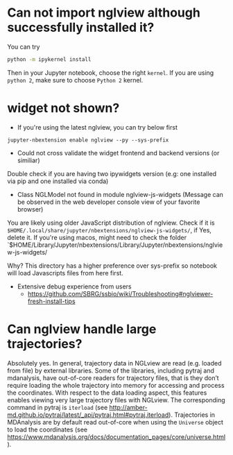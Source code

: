 # Can not import nglview although successfully installed it?

You can try

```bash
python -m ipykernel install
```

Then in your Jupyter notebook, choose the right `kernel`. If you are using `python 2`, make sure to choose `Python 2` kernel.

# widget not shown?
- If you're using the latest nglview, you can try below first
```
jupyter-nbextension enable nglview --py --sys-prefix
```

- Could not cross validate the widget frontend and backend versions (or similiar)

Double check if you are having two ipywidgets version (e.g: one installed via pip and one installed via conda)

- Class NGLModel not found in module nglview-js-widgets (Message can be observed in the web developer console view of your favorite browser)

You are likely using older JavaScript distribution of nglview. Check if it is 
`$HOME/.local/share/jupyter/nbextensions/nglview-js-widgets/`, if Yes, delete it.
If you're using macos, might need to check the folder `$HOME/Library/Jupyter/nbextensions/Library/Jupyter/nbextensions/nglview-js-widgets/

Why? This directory has a higher preference over sys-prefix so notebook will load Javascripts files from here first.

- Extensive debug experience from users
    - https://github.com/SBRG/ssbio/wiki/Troubleshooting#nglviewer-fresh-install-tips

# Can nglview handle large trajectories?

Absolutely yes. In general, trajectory data in NGLview are read (e.g. loaded from file) by external libraries. Some of the libraries, including pytraj and mdanalysis, have out-of-core readers for trajectory files, that is they don’t require loading the whole trajectory into memory for accessing and process the coordinates. With respect to the data loading aspect, this features enables viewing very large trajectory files with NGLview. The corresponding command in pytraj is `iterload` (see http://amber-md.github.io/pytraj/latest/_api/pytraj.html#pytraj.iterload). Trajectories in MDAnalysis are by default read out-of-core when using the `Universe` object to load the coordinates (see https://www.mdanalysis.org/docs/documentation_pages/core/universe.html).
